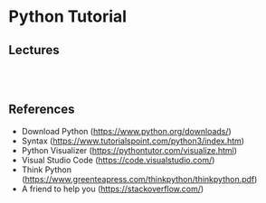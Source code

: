 # Python Tutorial

## Lectures


<br><br>

## References
- Download Python (https://www.python.org/downloads/)
- Syntax (https://www.tutorialspoint.com/python3/index.htm)
- Python Visualizer (https://pythontutor.com/visualize.html)
- Visual Studio Code (https://code.visualstudio.com/)
- Think Python (https://www.greenteapress.com/thinkpython/thinkpython.pdf)
- A friend to help you (https://stackoverflow.com/)
